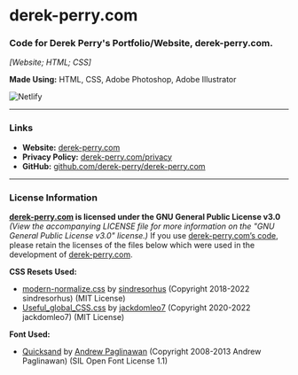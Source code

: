 # derek-perry.com
### Code for Derek Perry's Portfolio/Website, derek-perry.com.
_[Website; HTML; CSS]_

**Made Using:** HTML, CSS, Adobe Photoshop, Adobe Illustrator

![Netlify](https://img.shields.io/netlify/67336d6c-a7d3-4c66-a9c5-089e075fd714?label=Netlify%20Deploy%20Status&logo=netlify&style=plastic)

---

### Links
- **Website:** [derek-perry.com](https://derek-perry.com "Visit Derek Perry's portfolio/website derek-perry.com")
- **Privacy Policy:** [derek-perry.com/privacy](https://derek-perry.com/privacy "Visit the privacy policy of Derek Perry's portfolio/website at derek-perry.com/privacy")
- **GitHub:** [github.com/derek-perry/derek-perry.com](https://github.com/derek-perry/derek-perry.com "Visit the GitHub for Derek Perry's portfolio/website at github.com/derek-perry/derek-perry.com")

---

### License Information
**[derek-perry.com](https://derek-perry.com "Visit Derek Perry's portfolio/website derek-perry.com") is licensed under the GNU General Public License v3.0**
_(View the accompanying LICENSE file for more information on the "GNU General Public License v3.0" license.)_
If you use [derek-perry.com’s code](https://github.com/derek-perry/derek-perry.com "Visit the GitHub for Derek Perry's portfolio/website at github.com/derek-perry/derek-perry.com"), please retain the licenses of the files below which were used in the development of [derek-perry.com](https://derek-perry.com "Visit Derek Perry's portfolio/website derek-perry.com").

**CSS Resets Used:**
- [modern-normalize.css](https://github.com/sindresorhus/modern-normalize "View the modern-normalize.css Repo by sindresorhus on GitHub") by [sindresorhus](https://github.com/sindresorhus) (Copyright 2018-2022 sindresorhus) (MIT License)
- [Useful_global_CSS.css](https://gist.github.com/jackdomleo7/55659bafe581d19cc341ef775d6a9e6b "View the Useful_global_CSS.css gist by jackdomleo7 on GitHub") by [jackdomleo7](https://github.com/jackdomleo7) (Copyright 2020-2022 jackdomleo7) (MIT License)

**Font Used:**
- [Quicksand](https://github.com/andrew-paglinawan/QuicksandFamily "View the Quicksand font by Andrew Paglinawan on GitHub") by [Andrew Paglinawan](https://github.com/andrew-paglinawan) (Copyright 2008-2013 Andrew Paglinawan) (SIL Open Font License 1.1)
